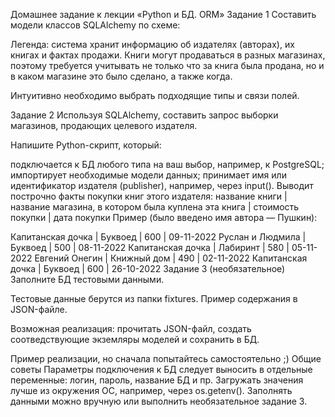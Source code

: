 Домашнее задание к лекции «Python и БД. ORM»
Задание 1
Составить модели классов SQLAlchemy по схеме:



Легенда: система хранит информацию об издателях (авторах), их книгах и фактах продажи. Книги могут продаваться в разных магазинах, поэтому требуется учитывать не только что за книга была продана, но и в каком магазине это было сделано, а также когда.

Интуитивно необходимо выбрать подходящие типы и связи полей.

Задание 2
Используя SQLAlchemy, составить запрос выборки магазинов, продающих целевого издателя.

Напишите Python-скрипт, который:

подключается к БД любого типа на ваш выбор, например, к PostgreSQL;
импортирует необходимые модели данных;
принимает имя или идентификатор издателя (publisher), например, через input(). Выводит построчно факты покупки книг этого издателя:
название книги | название магазина, в котором была куплена эта книга | стоимость покупки | дата покупки
Пример (было введено имя автора — Пушкин):

Капитанская дочка | Буквоед     | 600 | 09-11-2022
Руслан и Людмила  | Буквоед     | 500 | 08-11-2022
Капитанская дочка | Лабиринт    | 580 | 05-11-2022
Евгений Онегин    | Книжный дом | 490 | 02-11-2022
Капитанская дочка | Буквоед     | 600 | 26-10-2022
Задание 3 (необязательное)
Заполните БД тестовыми данными.

Тестовые данные берутся из папки fixtures. Пример содержания в JSON-файле.

Возможная реализация: прочитать JSON-файл, создать соотведствующие экземляры моделей и сохранить в БД.

Пример реализации, но сначала попытайтесь самостоятельно ;)
Общие советы
Параметры подключения к БД следует выносить в отдельные переменные: логин, пароль, название БД и пр.
Загружать значения лучше из окружения ОС, например, через os.getenv().
Заполнять данными можно вручную или выполнить необязательное задание 3.